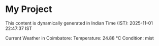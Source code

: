 # My Project

This content is dynamically generated in Indian Time (IST): 2025-11-01 22:47:37 IST


Current Weather in Coimbatore:
Temperature: 24.88 °C
Condition: mist
